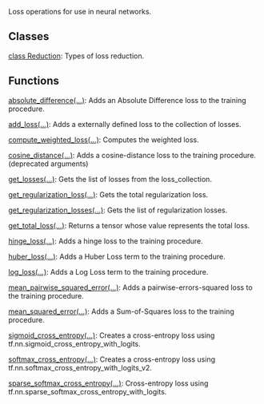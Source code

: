 
Loss operations for use in neural networks.
## Classes
[class Reduction](https://www.tensorflow.org/api_docs/python/tf/compat/v1/losses/Reduction): Types of loss reduction.

## Functions
[absolute_difference(...)](https://www.tensorflow.org/api_docs/python/tf/compat/v1/losses/absolute_difference): Adds an Absolute Difference loss to the training procedure.

[add_loss(...)](https://www.tensorflow.org/api_docs/python/tf/compat/v1/losses/add_loss): Adds a externally defined loss to the collection of losses.

[compute_weighted_loss(...)](https://www.tensorflow.org/api_docs/python/tf/compat/v1/losses/compute_weighted_loss): Computes the weighted loss.

[cosine_distance(...)](https://www.tensorflow.org/api_docs/python/tf/compat/v1/losses/cosine_distance): Adds a cosine-distance loss to the training procedure. (deprecated arguments)

[get_losses(...)](https://www.tensorflow.org/api_docs/python/tf/compat/v1/losses/get_losses): Gets the list of losses from the loss_collection.

[get_regularization_loss(...)](https://www.tensorflow.org/api_docs/python/tf/compat/v1/losses/get_regularization_loss): Gets the total regularization loss.

[get_regularization_losses(...)](https://www.tensorflow.org/api_docs/python/tf/compat/v1/losses/get_regularization_losses): Gets the list of regularization losses.

[get_total_loss(...)](https://www.tensorflow.org/api_docs/python/tf/compat/v1/losses/get_total_loss): Returns a tensor whose value represents the total loss.

[hinge_loss(...)](https://www.tensorflow.org/api_docs/python/tf/compat/v1/losses/hinge_loss): Adds a hinge loss to the training procedure.

[huber_loss(...)](https://www.tensorflow.org/api_docs/python/tf/compat/v1/losses/huber_loss): Adds a Huber Loss term to the training procedure.

[log_loss(...)](https://www.tensorflow.org/api_docs/python/tf/compat/v1/losses/log_loss): Adds a Log Loss term to the training procedure.

[mean_pairwise_squared_error(...)](https://www.tensorflow.org/api_docs/python/tf/compat/v1/losses/mean_pairwise_squared_error): Adds a pairwise-errors-squared loss to the training procedure.

[mean_squared_error(...)](https://www.tensorflow.org/api_docs/python/tf/compat/v1/losses/mean_squared_error): Adds a Sum-of-Squares loss to the training procedure.

[sigmoid_cross_entropy(...)](https://www.tensorflow.org/api_docs/python/tf/compat/v1/losses/sigmoid_cross_entropy): Creates a cross-entropy loss using tf.nn.sigmoid_cross_entropy_with_logits.

[softmax_cross_entropy(...)](https://www.tensorflow.org/api_docs/python/tf/compat/v1/losses/softmax_cross_entropy): Creates a cross-entropy loss using tf.nn.softmax_cross_entropy_with_logits_v2.

[sparse_softmax_cross_entropy(...)](https://www.tensorflow.org/api_docs/python/tf/compat/v1/losses/sparse_softmax_cross_entropy): Cross-entropy loss using tf.nn.sparse_softmax_cross_entropy_with_logits.

